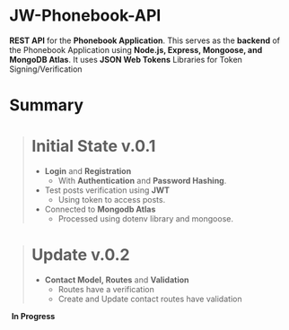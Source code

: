 
# JW-Phonebook-API
**REST API** for the **Phonebook Application**. This serves as the **backend** of the Phonebook Application using **Node.js, Express, Mongoose, and MongoDB Atlas**. It uses **JSON Web Tokens** Libraries for Token Signing/Verification

# Summary

># Initial State v.0.1
>
>- **Login** and **Registration**
>	* With **Authentication** and **Password Hashing**.
>- Test posts verification using **JWT**
>	* Using token to access posts.
>- Connected to **Mongodb Atlas**
>	* Processed using dotenv library and mongoose.
	
># Update v.0.2
>
>- **Contact Model, Routes** and **Validation**
>	 * Routes have a verification
>	 * Create and Update contact routes have validation

<i class="fa fa-refresh fa-spin fa-1x"></i> &nbsp;**In Progress**